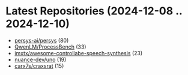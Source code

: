 # Latest Repositories (2024-12-08 .. 2024-12-10)

- [persys-ai/persys](https://github.com/persys-ai/persys) (80)
- [QwenLM/ProcessBench](https://github.com/QwenLM/ProcessBench) (33)
- [imxtx/awesome-controllabe-speech-synthesis](https://github.com/imxtx/awesome-controllabe-speech-synthesis) (23)
- [nuance-dev/uno](https://github.com/nuance-dev/uno) (19)
- [carx7s/craxsrat](https://github.com/carx7s/craxsrat) (15)
